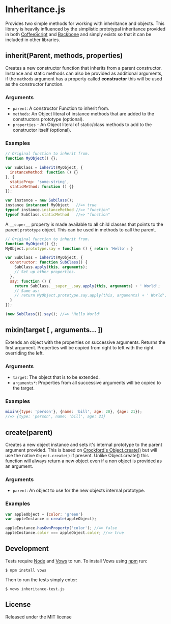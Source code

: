 Inheritance.js
==============

Provides two simple methods for working with inheritance and objects. This
library is heavily influenced by the simplistic prototypal inheritance
provided in both [CoffeeScript][] and [Backbone][] and simply exists so that
it can be included in other libraries.

[CoffeeScript]: http://jashkenas.github.com/coffee-script/
[Backbone]: http://documentcloud.github.com/backbone/

inherit(Parent, methods, properties)
------------------------------------

Creates a new constructor function that inherits from a parent constructor.
Instance and static methods can also be provided as additional arguments, if the
`methods` argument has a property called __constructor__ this will be
used as the constructor function.

### Arguments

 - `parent`: A constructor Function to inherit from.
 - `methods`: An Object literal of instance methods that are added to the
    constructors prototype (optional).
 - `properties` - An Object literal of static/class methods to add to the
   constructor itself (optional).

### Examples

```javascript
// Original function to inherit from.
function MyObject() {};

var SubClass = inherit(MyObject, {
  instanceMethod: function () {}
}, {
  staticProp: 'some-string',
  staticMethod: function () {}
});

var instance = new SubClass();
instance instanceof MyObject   //=> true
typeof instance.instanceMethod //=> "function"
typeof SubClass.staticMethod   //=> "function"
```

A `__super__` property is made available to all child classes that points to
the parent `prototype` object. This can be used in methods to call the parent.

```javascript
// Original function to inherit from.
function MyObject() {};
MyObject.prototype.say = function () { return 'Hello'; }

var SubClass = inherit(MyObject, {
  constructor: function SubClass() {
    SubClass.apply(this, arguments);
    // Set up other properties.
  },
  say: function () {
    return SubClass.__super__.say.apply(this, arguments) + ' World';
    // Same as:
    // return MyObject.prototype.say.apply(this, arguments) + ' World';
  }
});

(new SubClass()).say(); //=> 'Hello World'
```

mixin(target [ , arguments... ])
--------------------------------

Extends an object with the properties on successive arguments. Returns the
first argument. Properties will be copied from right to left with the right
overriding the left.

### Arguments

 - `target`: The object that is to be extended.
 - `arguments*`: Properties from all successive arguments will be copied to the target.

### Examples

```javascript
mixin({type: 'person'}, {name: 'bill', age: 20}, {age: 21});
//=> {type: 'person', name: 'bill', age: 21}
```

create(parent)
--------------

Creates a new object instance and sets it's internal prototype to the parent
argument provided. This is based on [Crockford's Object.create()][#create] but
will use the native `Object.create()` if present. Unlike Object.create() this
function will always return a new object even if a non object is provided as an
argument.

[#create]: http://javascript.crockford.com/prototypal.html

### Arguments

 - `parent`: An object to use for the new objects internal prototype.

### Examples

```javascript
var appleObject = {color: 'green'}
var appleInstance = create(appleObject);

appleInstance.hasOwnProperty('color'); //=> false
appleInstance.color === appleObject.color; //=> true
```

Development
-----------

Tests require [Node][] and [Vows][] to run. To install Vows
using [npm][] run:

    $ npm install vows

Then to run the tests simply enter:

    $ vows inheritance-test.js

[Node]: http://nodejs.org/
[Vows]: http://vowsjs.org/
[npm]:  http://npmjs.org/

License
-------

Released under the MIT license
